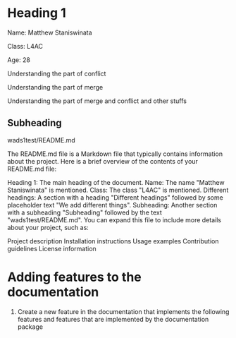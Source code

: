 # Heading 1

Name: Matthew Staniswinata

Class: L4AC

Age: 28

Understanding the part of conflict

Understanding the part of merge

Understanding the part of merge and conflict and other stuffs

## Subheading

wads1test/README.md

The README.md file is a Markdown file that typically contains information about the project.
 Here is a brief overview of the contents of your README.md file:

Heading 1: The main heading of the document.
Name: The name "Matthew Staniswinata" is mentioned.
Class: The class "L4AC" is mentioned.
Different headings: A section with a heading "Different headings" followed by some placeholder text "We add different things".
Subheading: Another section with a subheading "Subheading" followed by the text "wads1test/README.md".
You can expand this file to include more details about your project, such as:

Project description
Installation instructions
Usage examples
Contribution guidelines
License information




# Adding features to the documentation

1. Create a new feature in the documentation that implements the following features and features that are implemented by the documentation package

